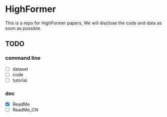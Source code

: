 # HighFormer
This is a repo for HighFormer papers, We will disclose the code and data as soon as possible.

## TODO  

### command line  

- [ ] dataset  
- [ ] code  
- [ ] tutorial  

### doc  
- [x] ReadMe
- [ ] ReadMe_CN
